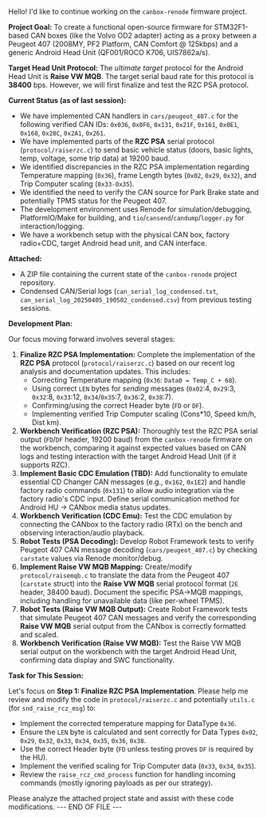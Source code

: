 Hello! I'd like to continue working on the `canbox-renode` firmware project.

**Project Goal:** To create a functional open-source firmware for STM32F1-based CAN boxes (like the Volvo OD2 adapter) acting as a proxy between a Peugeot 407 (2008MY, PF2 Platform, CAN Comfort @ 125kbps) and a generic Android Head Unit (QF001/ROCO K706, UIS7862a/s).

**Target Head Unit Protocol:** The *ultimate target* protocol for the Android Head Unit is **Raise VW MQB**. The target serial baud rate for this protocol is **38400** bps. However, we will first finalize and test the RZC PSA protocol.

**Current Status (as of last session):**

*   We have implemented CAN handlers in `cars/peugeot_407.c` for the following verified CAN IDs: `0x036`, `0x0F6`, `0x131`, `0x21F`, `0x161`, `0x0E1`, `0x168`, `0x28C`, `0x2A1`, `0x261`.
*   We have implemented parts of the **RZC PSA** serial protocol (`protocol/raiserzc.c`) to send basic vehicle status (doors, basic lights, temp, voltage, some trip data) at 19200 baud.
*   We identified discrepancies in the RZC PSA implementation regarding Temperature mapping (`0x36`), frame Length bytes (`0x02`, `0x29`, `0x32`), and Trip Computer scaling (`0x33-0x35`).
*   We identified the need to verify the CAN source for Park Brake state and potentially TPMS status for the Peugeot 407.
*   The development environment uses Renode for simulation/debugging, PlatformIO/Make for building, and `tio`/`cansend`/`candump`/`logger.py` for interaction/logging.
*   We have a workbench setup with the physical CAN box, factory radio+CDC, target Android head unit, and CAN interface.

**Attached:**

*   A ZIP file containing the current state of the `canbox-renode` project repository.
*   Condensed CAN/Serial logs (`can_serial_log_condensed.txt`, `can_serial_log_20250405_190502_condensed.csv`) from previous testing sessions.

**Development Plan:**

Our focus moving forward involves several stages:

1.  **Finalize RZC PSA Implementation:** Complete the implementation of the **RZC PSA** protocol (`protocol/raiserzc.c`) based on our recent log analysis and documentation updates. This includes:
    *   Correcting Temperature mapping (`0x36`: `Data0 = Temp_C + 68`).
    *   Using correct `LEN` bytes for *sending* messages (`0x02`:4, `0x29`:3, `0x32`:8, `0x33`:12, `0x34`/`0x35`:7, `0x36`:2, `0x38`:7).
    *   Confirming/using the correct Header byte (`FD` or `DF`).
    *   Implementing verified Trip Computer scaling (Cons\*10, Speed km/h, Dist km).
2.  **Workbench Verification (RZC PSA):** Thoroughly test the RZC PSA serial output (`FD`/`DF` header, 19200 baud) from the `canbox-renode` firmware on the workbench, comparing it against expected values based on CAN logs and testing interaction with the target Android Head Unit (if it supports RZC).
3.  **Implement Basic CDC Emulation (TBD):** Add functionality to emulate essential CD Changer CAN messages (e.g., `0x162`, `0x1E2`) and handle factory radio commands (`0x131`) to allow audio integration via the factory radio's CDC input. Define serial communication method for Android HU -> CANbox media status updates.
4.  **Workbench Verification (CDC Emu):** Test the CDC emulation by connecting the CANbox to the factory radio (RTx) on the bench and observing interaction/audio playback.
5.  **Robot Tests (PSA Decoding):** Develop Robot Framework tests to verify Peugeot 407 CAN message decoding (`cars/peugeot_407.c`) by checking `carstate` values via Renode monitor/debug.
6.  **Implement Raise VW MQB Mapping:** Create/modify `protocol/raisemqb.c` to translate the data from the Peugeot 407 (`carstate` struct) into the **Raise VW MQB** serial protocol format (`2E` header, 38400 baud). Document the specific PSA->MQB mappings, including handling for unavailable data (like per-wheel TPMS).
7.  **Robot Tests (Raise VW MQB Output):** Create Robot Framework tests that simulate Peugeot 407 CAN messages and verify the corresponding **Raise VW MQB** serial output from the CANbox is correctly formatted and scaled.
8.  **Workbench Verification (Raise VW MQB):** Test the Raise VW MQB serial output on the workbench with the target Android Head Unit, confirming data display and SWC functionality.

**Task for This Session:**

Let's focus on **Step 1: Finalize RZC PSA Implementation**. Please help me review and modify the code in `protocol/raiserzc.c` and potentially `utils.c` (for `snd_raise_rcz_msg`) to:
*   Implement the corrected temperature mapping for DataType `0x36`.
*   Ensure the `LEN` byte is calculated and sent correctly for Data Types `0x02`, `0x29`, `0x32`, `0x33`, `0x34`, `0x35`, `0x36`, `0x38`.
*   Use the correct Header byte (`FD` unless testing proves `DF` is required by the HU).
*   Implement the verified scaling for Trip Computer data (`0x33`, `0x34`, `0x35`).
*   Review the `raise_rcz_cmd_process` function for handling incoming commands (mostly ignoring payloads as per our strategy).

Please analyze the attached project state and assist with these code modifications.
--- END OF FILE ---